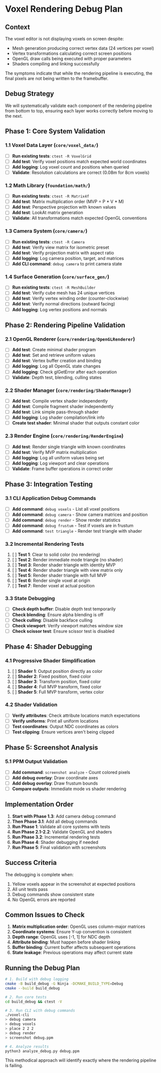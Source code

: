 # Voxel Rendering Debug Plan

## Context
The voxel editor is not displaying voxels on screen despite:
- Mesh generation producing correct vertex data (24 vertices per voxel)
- Vertex transformations calculating correct screen positions
- OpenGL draw calls being executed with proper parameters
- Shaders compiling and linking successfully

The symptoms indicate that while the rendering pipeline is executing, the final pixels are not being written to the framebuffer.

## Debug Strategy
We will systematically validate each component of the rendering pipeline from bottom to top, ensuring each layer works correctly before moving to the next.

## Phase 1: Core System Validation

### 1.1 Voxel Data Layer (`core/voxel_data/`)
- [ ] **Run existing tests**: `ctest -R VoxelGrid`
- [ ] **Add test**: Verify voxel positions match expected world coordinates
- [ ] **Add logging**: Log voxel count and positions when queried
- [ ] **Validate**: Resolution calculations are correct (0.08m for 8cm voxels)

### 1.2 Math Library (`foundation/math/`)
- [ ] **Run existing tests**: `ctest -R Matrix4f`
- [ ] **Add test**: Matrix multiplication order (MVP = P * V * M)
- [ ] **Add test**: Perspective projection with known values
- [ ] **Add test**: LookAt matrix generation
- [ ] **Validate**: All transformations match expected OpenGL conventions

### 1.3 Camera System (`core/camera/`)
- [ ] **Run existing tests**: `ctest -R Camera`
- [ ] **Add test**: Verify view matrix for isometric preset
- [ ] **Add test**: Verify projection matrix with aspect ratio
- [ ] **Add logging**: Log camera position, target, and matrices
- [ ] **Add CLI command**: `debug camera` to print camera state

### 1.4 Surface Generation (`core/surface_gen/`)
- [ ] **Run existing tests**: `ctest -R MeshBuilder`
- [ ] **Add test**: Verify cube mesh has 24 unique vertices
- [ ] **Add test**: Verify vertex winding order (counter-clockwise)
- [ ] **Add test**: Verify normal directions (outward facing)
- [ ] **Add logging**: Log vertex positions and normals

## Phase 2: Rendering Pipeline Validation

### 2.1 OpenGL Renderer (`core/rendering/OpenGLRenderer`)
- [ ] **Add test**: Create minimal shader program
- [ ] **Add test**: Set and retrieve uniform values
- [ ] **Add test**: Vertex buffer creation and binding
- [ ] **Add logging**: Log all OpenGL state changes
- [ ] **Add logging**: Check glGetError after each operation
- [ ] **Validate**: Depth test, blending, culling states

### 2.2 Shader Manager (`core/rendering/ShaderManager`)
- [ ] **Add test**: Compile vertex shader independently
- [ ] **Add test**: Compile fragment shader independently
- [ ] **Add test**: Link simple pass-through shader
- [ ] **Add logging**: Log shader compilation/link info
- [ ] **Create test shader**: Minimal shader that outputs constant color

### 2.3 Render Engine (`core/rendering/RenderEngine`)
- [ ] **Add test**: Render single triangle with known coordinates
- [ ] **Add test**: Verify MVP matrix multiplication
- [ ] **Add logging**: Log all uniform values being set
- [ ] **Add logging**: Log viewport and clear operations
- [ ] **Validate**: Frame buffer operations in correct order

## Phase 3: Integration Testing

### 3.1 CLI Application Debug Commands
- [ ] **Add command**: `debug voxels` - List all voxel positions
- [ ] **Add command**: `debug camera` - Show camera matrices and position
- [ ] **Add command**: `debug render` - Show render statistics
- [ ] **Add command**: `debug frustum` - Test if voxels are in frustum
- [ ] **Add command**: `test triangle` - Render test triangle with shader

### 3.2 Incremental Rendering Tests
1. [ ] **Test 1**: Clear to solid color (no rendering)
2. [ ] **Test 2**: Render immediate mode triangle (no shader)
3. [ ] **Test 3**: Render shader triangle with identity MVP
4. [ ] **Test 4**: Render shader triangle with view matrix only
5. [ ] **Test 5**: Render shader triangle with full MVP
6. [ ] **Test 6**: Render single voxel at origin
7. [ ] **Test 7**: Render voxel at actual position

### 3.3 State Debugging
- [ ] **Check depth buffer**: Disable depth test temporarily
- [ ] **Check blending**: Ensure alpha blending is off
- [ ] **Check culling**: Disable backface culling
- [ ] **Check viewport**: Verify viewport matches window size
- [ ] **Check scissor test**: Ensure scissor test is disabled

## Phase 4: Shader Debugging

### 4.1 Progressive Shader Simplification
1. [ ] **Shader 1**: Output position directly as color
2. [ ] **Shader 2**: Fixed position, fixed color
3. [ ] **Shader 3**: Transform position, fixed color
4. [ ] **Shader 4**: Full MVP transform, fixed color
5. [ ] **Shader 5**: Full MVP transform, vertex color

### 4.2 Shader Validation
- [ ] **Verify attributes**: Check attribute locations match expectations
- [ ] **Verify uniforms**: Print all uniform locations
- [ ] **Test coordinates**: Output NDC coordinates as colors
- [ ] **Test clipping**: Ensure vertices aren't being clipped

## Phase 5: Screenshot Analysis

### 5.1 PPM Output Validation
- [ ] **Add command**: `screenshot analyze` - Count colored pixels
- [ ] **Add debug overlay**: Draw coordinate axes
- [ ] **Add debug overlay**: Draw frustum bounds
- [ ] **Compare outputs**: Immediate mode vs shader rendering

## Implementation Order

1. **Start with Phase 1.3**: Add camera debug command
2. **Then Phase 3.1**: Add all debug commands
3. **Run Phase 1**: Validate all core systems with tests
4. **Run Phase 2.1-2.2**: Validate OpenGL and shaders
5. **Run Phase 3.2**: Incremental rendering tests
6. **Run Phase 4**: Shader debugging if needed
7. **Run Phase 5**: Final validation with screenshots

## Success Criteria

The debugging is complete when:
1. Yellow voxels appear in the screenshot at expected positions
2. All unit tests pass
3. Debug commands show consistent state
4. No OpenGL errors are reported

## Common Issues to Check

1. **Matrix multiplication order**: OpenGL uses column-major matrices
2. **Coordinate systems**: Ensure Y-up convention is consistent
3. **Depth range**: OpenGL uses [-1, 1] for NDC depth
4. **Attribute binding**: Must happen before shader linking
5. **Buffer binding**: Current buffer affects subsequent operations
6. **State leakage**: Previous operations may affect current state

## Running the Debug Plan

```bash
# 1. Build with debug logging
cmake -B build_debug -G Ninja -DCMAKE_BUILD_TYPE=Debug
cmake --build build_debug

# 2. Run core tests
cd build_debug && ctest -V

# 3. Run CLI with debug commands
./voxel-cli
> debug camera
> debug voxels
> place 2 2 2
> debug render
> screenshot debug.ppm

# 4. Analyze results
python3 analyze_debug.py debug.ppm
```

This methodical approach will identify exactly where the rendering pipeline is failing.